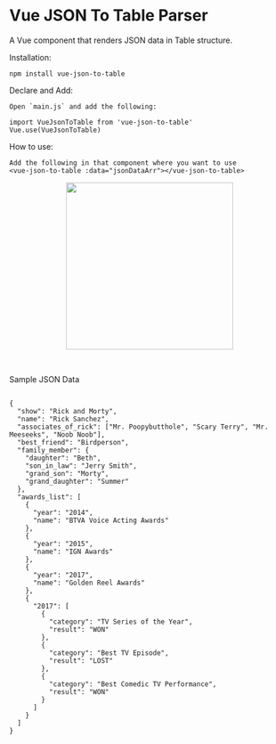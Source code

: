 # Vue JSON To Table Parser

A Vue component that renders JSON data in Table structure.

Installation:

```
npm install vue-json-to-table
```

Declare and Add:

```
Open `main.js` and add the following:

import VueJsonToTable from 'vue-json-to-table'
Vue.use(VueJsonToTable)
```


How to use:

```
Add the following in that component where you want to use
<vue-json-to-table :data="jsonDataArr"></vue-json-to-table>
```

<p align="center">
  <img src="https://github.com/shashankgaurav17/vue-json-to-table-parser/raw/master/static/component.png" width="300">
</p>
<br>

Sample JSON Data

```

{
  "show": "Rick and Morty",
  "name": "Rick Sanchez",
  "associates_of_rick": ["Mr. Poopybutthole", "Scary Terry", "Mr. Meeseeks", "Noob Noob"],
  "best_friend": "Birdperson",
  "family_member": {
    "daughter": "Beth",
    "son_in_law": "Jerry Smith",
    "grand_son": "Morty",
    "grand_daughter": "Summer"
  },
  "awards_list": [
    {
      "year": "2014",
      "name": "BTVA Voice Acting Awards"
    },
    {
      "year": "2015",
      "name": "IGN Awards"
    },
    {
      "year": "2017",
      "name": "Golden Reel Awards"
    },
    {
      "2017": [
        {
          "category": "TV Series of the Year",
          "result": "WON"
        },
        {
          "category": "Best TV Episode",
          "result": "LOST"
        },
        {
          "category": "Best Comedic TV Performance",
          "result": "WON"
        }
      ]
    }
  ]
}

```


